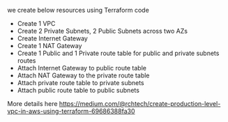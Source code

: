 we create below resources using Terraform code

- Create 1 VPC
- Create 2 Private Subnets, 2 Public Subnets across two AZs
- Create Internet Gateway
- Create 1 NAT Gateway
- Create 1 Public and 1 Private route table for public and private subnets routes
- Attach Internet Gateway to public route table
- Attach NAT Gateway to the private route table
- Attach private route table to private subnets
- Attach public route table to public subnets


More details here
https://medium.com/@rchtech/create-production-level-vpc-in-aws-using-terraform-69686388fa30
